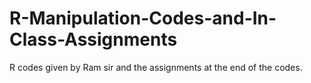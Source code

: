 # R-Manipulation-Codes-and-In-Class-Assignments
R codes given by Ram sir and the assignments at the end of the codes. 
